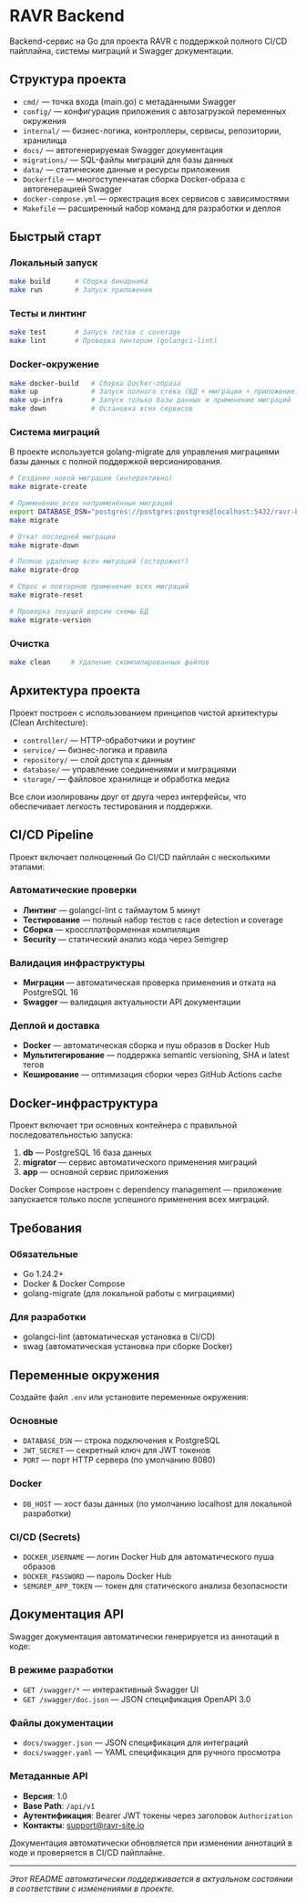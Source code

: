 # RAVR Backend

Backend-сервис на Go для проекта RAVR с поддержкой полного CI/CD пайплайна, системы миграций и Swagger документации.

## Структура проекта

- `cmd/` — точка входа (main.go) с метаданными Swagger
- `config/` — конфигурация приложения с автозагрузкой переменных окружения
- `internal/` — бизнес-логика, контроллеры, сервисы, репозитории, хранилища
- `docs/` — автогенерируемая Swagger документация
- `migrations/` — SQL-файлы миграций для базы данных
- `data/` — статические данные и ресурсы приложения
- `Dockerfile` — многоступенчатая сборка Docker-образа с автогенерацией Swagger
- `docker-compose.yml` — оркестрация всех сервисов с зависимостями
- `Makefile` — расширенный набор команд для разработки и деплоя

## Быстрый старт

### Локальный запуск

```bash
make build      # Сборка бинарника
make run        # Запуск приложения
```

### Тесты и линтинг

```bash
make test       # Запуск тестов с coverage
make lint       # Проверка линтером (golangci-lint)
```

### Docker-окружение

```bash
make docker-build   # Сборка Docker-образа
make up             # Запуск полного стека (БД + миграции + приложение)
make up-infra       # Запуск только базы данных и применение миграций
make down           # Остановка всех сервисов
```

### Система миграций

В проекте используется golang-migrate для управления миграциями базы данных с полной поддержкой версионирования.

```bash
# Создание новой миграции (интерактивно)
make migrate-create

# Применение всех неприменённых миграций
export DATABASE_DSN="postgres://postgres:postgres@localhost:5432/ravr-backend?sslmode=disable"
make migrate

# Откат последней миграции
make migrate-down

# Полное удаление всех миграций (осторожно!)
make migrate-drop

# Сброс и повторное применение всех миграций
make migrate-reset

# Проверка текущей версии схемы БД
make migrate-version
```

### Очистка

```bash
make clean     # Удаление скомпилированных файлов
```

## Архитектура проекта

Проект построен с использованием принципов чистой архитектуры (Clean Architecture):

- `controller/` — HTTP-обработчики и роутинг
- `service/` — бизнес-логика и правила
- `repository/` — слой доступа к данным
- `database/` — управление соединениями и миграциями
- `storage/` — файловое хранилище и обработка медиа

Все слои изолированы друг от друга через интерфейсы, что обеспечивает легкость тестирования и поддержки.

## CI/CD Pipeline

Проект включает полноценный Go CI/CD пайплайн с несколькими этапами:

### Автоматические проверки

- **Линтинг** — golangci-lint с таймаутом 5 минут
- **Тестирование** — полный набор тестов с race detection и coverage
- **Сборка** — кроссплатформенная компиляция
- **Security** — статический анализ кода через Semgrep

### Валидация инфраструктуры

- **Миграции** — автоматическая проверка применения и отката на PostgreSQL 16
- **Swagger** — валидация актуальности API документации

### Деплой и доставка

- **Docker** — автоматическая сборка и пуш образов в Docker Hub
- **Мультитегирование** — поддержка semantic versioning, SHA и latest тегов
- **Кеширование** — оптимизация сборки через GitHub Actions cache

## Docker-инфраструктура

Проект включает три основных контейнера с правильной последовательностью запуска:

1. **db** — PostgreSQL 16 база данных
2. **migrator** — сервис автоматического применения миграций
3. **app** — основной сервис приложения

Docker Compose настроен с dependency management — приложение запускается только после успешного применения всех
миграций.

## Требования

### Обязательные

- Go 1.24.2+
- Docker & Docker Compose
- golang-migrate (для локальной работы с миграциями)

### Для разработки

- golangci-lint (автоматическая установка в CI/CD)
- swag (автоматическая установка при сборке Docker)

## Переменные окружения

Создайте файл `.env` или установите переменные окружения:

### Основные

- `DATABASE_DSN` — строка подключения к PostgreSQL
- `JWT_SECRET` — секретный ключ для JWT токенов
- `PORT` — порт HTTP сервера (по умолчанию 8080)

### Docker

- `DB_HOST` — хост базы данных (по умолчанию localhost для локальной разработки)

### CI/CD (Secrets)

- `DOCKER_USERNAME` — логин Docker Hub для автоматического пуша образов
- `DOCKER_PASSWORD` — пароль Docker Hub
- `SEMGREP_APP_TOKEN` — токен для статического анализа безопасности

## Документация API

Swagger документация автоматически генерируется из аннотаций в коде:

### В режиме разработки

- `GET /swagger/*` — интерактивный Swagger UI
- `GET /swagger/doc.json` — JSON спецификация OpenAPI 3.0

### Файлы документации

- `docs/swagger.json` — JSON спецификация для интеграций
- `docs/swagger.yaml` — YAML спецификация для ручного просмотра

### Метаданные API

- **Версия**: 1.0
- **Base Path**: `/api/v1`
- **Аутентификация**: Bearer JWT токены через заголовок `Authorization`
- **Контакты**: support@ravr-site.io

Документация автоматически обновляется при изменении аннотаций в коде и проверяется в CI/CD пайплайне.

---

*Этот README автоматически поддерживается в актуальном состоянии в соответствии с изменениями в проекте.*